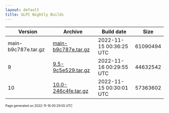 ```yaml
---
layout: default
title: GLPI Nightly Builds
---
```


Version|Archive|Build date|Size
---|---|---|---
main-b9c787e.tar.gz|[main-b9c787e.tar.gz](main-b9c787e.tar.gz)|2022-11-15 00:36:25 UTC|61090494
9|[9.5-9c5e529.tar.gz](9.5-9c5e529.tar.gz)|2022-11-16 00:29:55 UTC|44632542
10|[10.0-246c4fe.tar.gz](10.0-246c4fe.tar.gz)|2022-11-15 00:30:01 UTC|57363602

<font size="1">Page generated on 2022-11-16 00:29:55 UTC</font>
